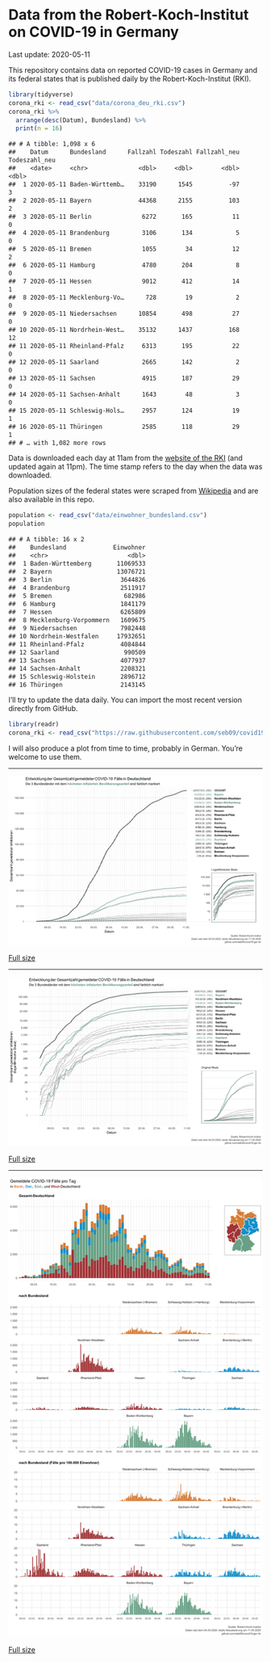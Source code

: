 Data from the Robert-Koch-Institut on COVID-19 in Germany
================
Last update: 2020-05-11

This repository contains data on reported COVID-19 cases in Germany and
its federal states that is published daily by the Robert-Koch-Institut
(RKI).

``` r
library(tidyverse)
corona_rki <- read_csv("data/corona_deu_rki.csv")
corona_rki %>% 
  arrange(desc(Datum), Bundesland) %>% 
  print(n = 16)
```

    ## # A tibble: 1,098 x 6
    ##    Datum      Bundesland      Fallzahl Todeszahl Fallzahl_neu Todeszahl_neu
    ##    <date>     <chr>              <dbl>     <dbl>        <dbl>         <dbl>
    ##  1 2020-05-11 Baden-Württemb…    33190      1545          -97             3
    ##  2 2020-05-11 Bayern             44368      2155          103             2
    ##  3 2020-05-11 Berlin              6272       165           11             0
    ##  4 2020-05-11 Brandenburg         3106       134            5             0
    ##  5 2020-05-11 Bremen              1055        34           12             2
    ##  6 2020-05-11 Hamburg             4780       204            8             0
    ##  7 2020-05-11 Hessen              9012       412           14             1
    ##  8 2020-05-11 Mecklenburg-Vo…      728        19            2             0
    ##  9 2020-05-11 Niedersachsen      10854       498           27             0
    ## 10 2020-05-11 Nordrhein-West…    35132      1437          168            12
    ## 11 2020-05-11 Rheinland-Pfalz     6313       195           22             0
    ## 12 2020-05-11 Saarland            2665       142            2             0
    ## 13 2020-05-11 Sachsen             4915       187           29             0
    ## 14 2020-05-11 Sachsen-Anhalt      1643        48            3             0
    ## 15 2020-05-11 Schleswig-Hols…     2957       124           19             1
    ## 16 2020-05-11 Thüringen           2585       118           29             1
    ## # … with 1,082 more rows

Data is downloaded each day at 11am from the [website of the
RKI](https://www.rki.de/DE/Content/InfAZ/N/Neuartiges_Coronavirus/Fallzahlen.html)
(and updated again at 11pm). The time stamp refers to the day when the
data was downloaded.

Population sizes of the federal states were scraped from
[Wikipedia](https://de.wikipedia.org/wiki/Liste_der_deutschen_Bundesl%C3%A4nder_nach_Bev%C3%B6lkerung)
and are also available in this repo.

``` r
population <- read_csv("data/einwohner_bundesland.csv")
population
```

    ## # A tibble: 16 x 2
    ##    Bundesland             Einwohner
    ##    <chr>                      <dbl>
    ##  1 Baden-Württemberg       11069533
    ##  2 Bayern                  13076721
    ##  3 Berlin                   3644826
    ##  4 Brandenburg              2511917
    ##  5 Bremen                    682986
    ##  6 Hamburg                  1841179
    ##  7 Hessen                   6265809
    ##  8 Mecklenburg-Vorpommern   1609675
    ##  9 Niedersachsen            7982448
    ## 10 Nordrhein-Westfalen     17932651
    ## 11 Rheinland-Pfalz          4084844
    ## 12 Saarland                  990509
    ## 13 Sachsen                  4077937
    ## 14 Sachsen-Anhalt           2208321
    ## 15 Schleswig-Holstein       2896712
    ## 16 Thüringen                2143145

I’ll try to update the data daily. You can import the most recent
version directly from GitHub.

``` r
library(readr)
corona_rki <- read_csv("https://raw.githubusercontent.com/seb09/covid19-ger-rki/master/data/corona_deu_rki.csv")
```

I will also produce a plot from time to time, probably in German. You’re
welcome to use them.

-----

<img src="plots/covid19-deu-rki-entwicklung-original-skala.png">

[Full
size](https://github.com/seb09/covid19-ger-rki/raw/master/plots/covid19-deu-rki-entwicklung-original-skala.png)

-----

<img src="plots/covid19-deu-rki-entwicklung.png">

[Full
size](https://github.com/seb09/covid19-ger-rki/raw/master/plots/covid19-deu-rki-entwicklung.png)

-----

<img src="plots/covid19-deu-rki-faelle-pro-tag.png">

[Full
size](https://github.com/seb09/covid19-ger-rki/raw/master/plots/covid19-deu-rki-faelle-pro-tag.png)
